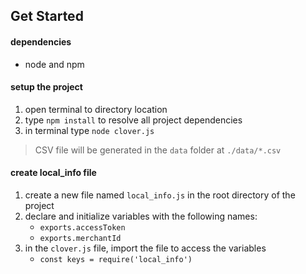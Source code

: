 ## Get Started
#### dependencies
- node and npm

#### setup the project
1. open terminal to directory location
1. type `npm install` to resolve all project dependencies
1. in terminal type `node clover.js`

> CSV file will be generated in the `data` folder at `./data/*.csv`

#### create local_info file
1. create a new file named `local_info.js` in the root directory of the project 
1. declare and initialize variables with the following names:
    - `exports.accessToken`
    - `exports.merchantId`
1. in the `clover.js` file, import the file to access the variables 
     - `const keys = require('local_info')`